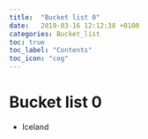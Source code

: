 ```yaml
---
title:  "Bucket list 0"
date:   2019-03-16 12:12:38 +0100
categories: Bucket_list
toc: true
toc_label: "Contents"
toc_icon: "cog"
---
```


# Bucket list 0

* Iceland

  

